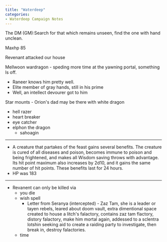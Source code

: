 ```yaml
---
title: "Waterdeep"
categories:
- Waterdeep Campaign Notes
---
```


The DM (GM):Search for that which remains unseen, find the one with hand unclean.

Maxhp 85

Revenant attacked our house

Mellwoon wardragon - speding more time at the yawning portal, something Is off.

- Raneer knows him pretty well.
- Elite member of gray hands, still in his prime
- Well, an intellect devourer got to him

Star mounts - Orion's dad may be there with white dragon

- hell razer
- heart breaker
- eye catcher
- elphon the dragon
  - sahoagin

---

- A creature that partakes of the feast gains several benefits. The creature is cured of all diseases and poison, becomes immune to poison and being frightened, and makes all Wisdom saving throws with advantage. Its hit point maximum also increases by 2d10, and it gains the same number of hit points. These benefits last for 24 hours.
- HP was 183

---

- Revanent can only be killed via
  - you die
  - wish spell 
    - Letter from Seranya (intercepted) - Zaz Tam, she is a leader or tayen rebels, leared about doom vault, extra dimentional space created to house a litch's falactory, contains zaz tam flactory, distory falactory, make him mortal again, addessed to a sclentra lotshin seeking aid to create a raiding party to investigate, then break in, destroy falactories.
  - time
